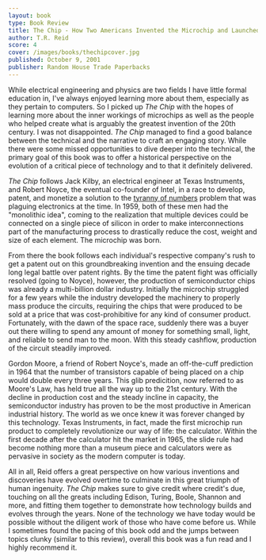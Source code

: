 ```yaml
---
layout: book
type: Book Review
title: The Chip - How Two Americans Invented the Microchip and Launched a Revolution 
author: T.R. Reid
score: 4
cover: /images/books/thechipcover.jpg
published: October 9, 2001
publisher: Random House Trade Paperbacks
---
```


While electrical engineering and physics are two fields I have little formal education in, I've always enjoyed learning more about them, especially as they pertain to computers. So I picked up <i>The Chip</i> with the hopes of learning more about the inner workings of microchips as well as the people who helped create what is arguably the greatest invention of the 20th century. I was not disappointed. <i>The Chip</i> managed to find a good balance between the technical and the narrative to craft an engaging story. While there were some missed opportunities to dive deeper into the technical, the primary goal of this book was to offer a historical perspective on the evolution of a critical piece of technology and to that it definitely delivered.

<i>The Chip</i> follows Jack Kilby, an electrical engineer at Texas Instruments, and Robert Noyce, the eventual co-founder of Intel, in a race to develop, patent, and monetize a solution to the <a href="/2017/05/20/microchip/">tyranny of numbers</a> problem that was plaguing electronics at the time. In 1959, both of these men had the "monolithic idea", coming to the realization that multiple devices could be connected on a single piece of silicon in order to make interconnections part of the manufacturing process to drastically reduce the cost, weight and size of each element. The microchip was born.

From there the book follows each individual's respective company's rush to get a patent out on this groundbreaking invention and the ensuing decade long legal battle over patent rights. By the time the patent fight was officially resolved (going to Noyce), however, the production of semiconductor chips was already a multi-billion dollar industry. Initially the microchip struggled for a few years while the industry developed the machinery to properly mass produce the circuits, requiring the chips that were produced to be sold at a price that was cost-prohibitive for any kind of consumer product. Fortunately, with the dawn of the space race, suddenly there was a buyer out there willing to spend any amount of money for something small, light, and reliable to send man to the moon. With this steady cashflow, production of the circuit steadily improved.

Gordon Moore, a friend of Robert Noyce's, made an off-the-cuff prediction in 1964 that the number of transistors capable of being placed on a chip would double every three years. This glib predicition, now referred to as Moore's Law, has held true all the way up to the 21st century. With the decline in production cost and the steady incline in capacity, the semiconductor industry has proven to be the most productive in American industrial history. The world as we once knew it was forever changed by this technology. Texas Instruments, in fact, made the first microchip run product to completely revolutionize our way of life: the calculator. Within the first decade after the calculator hit the market in 1965, the slide rule had become nothing more than a museum piece and calculators were as pervasive in society as the modern computer is today. 

All in all, Reid offers a great perspective on how various inventions and discoveries have evolved overtime to culminate in this great triumph of human ingenuity. <i>The Chip</i> makes sure to give credit where credit's due, touching on all the greats including Edison, Turing, Boole, Shannon and more, and fitting them together to demonstrate how technology builds and evolves through the years. None of the technology we have today would be possible without the diligent work of those who have come before us. While I sometimes found the pacing of this book odd and the jumps between topics clunky (similar to this review), overall this book was a fun read and I highly recommend it.
